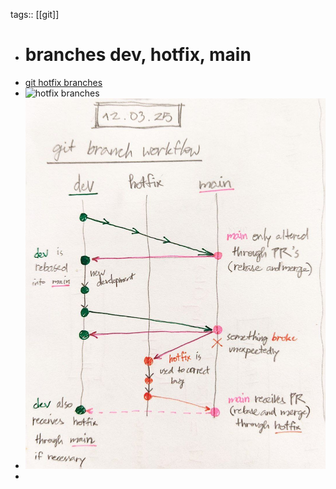 tags:: [[git]]

- # branches dev, hotfix, main
- [git hotfix branches](https://dev.to/zigrazor/git-hotfix-branches-the-final-guide-1mll)
- ![hotfix branches](https://media2.dev.to/dynamic/image/width=800%2Cheight=%2Cfit=scale-down%2Cgravity=auto%2Cformat=auto/https%3A%2F%2Fdev-to-uploads.s3.amazonaws.com%2Fuploads%2Farticles%2Fg5q79ahvk2fntry4w42t.png)
- ![image.png](../assets/image_1741869820693_0.png)
-